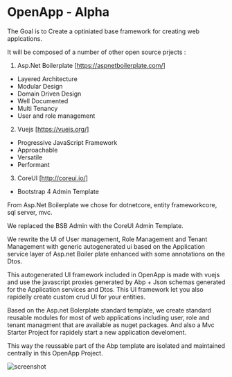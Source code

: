 # OpenApp  - Alpha

The Goal is to Create a optiniated base framework for creating web applcations. 

It will be composed of a number of other open source prjects :

1. Asp.Net Boilerplate [https://aspnetboilerplate.com/]
* Layered Architecture
* Modular Design
* Domain Driven Design
* Well Documented
* Multi Tenancy
* User and role management

2. Vuejs [https://vuejs.org/]
* Progressive JavaScript Framework
* Approachable
* Versatile
* Performant

3. CoreUI [http://coreui.io/]
* Bootstrap 4 Admin Template

From Asp.Net Boilerplate we chose for dotnetcore, entity frameworkcore, sql server, mvc.

We replaced the BSB Admin with the CoreUI Admin Template.

We rewrite the UI of User management, Role Management and Tenant Management with generic autogenerated ui based on the Application service layer of Asp.net Boiler plate enhanced with some annotations on the Dtos.

This autogenerated UI framework included in OpenApp is made with vuejs and use the javascript proxies generated by Abp + Json schemas generated for the Application services and Dtos. This UI framework let you also rapidelly create custom crud UI for your entities.

Based on the Asp.net Bolerplate standard template, we create standard reusable modules for most of web applications including user, role and tenant managment that are available as nuget packages. And also a Mvc Starter Project for rapidely start a new application develoment.

This way the reussable part of the Abp template are isolated and maintained centrally in this OpenApp Project.

![screenshot](https://raw.githubusercontent.com/sachatrauwaen/OpenApp/develop/screenshot-openapp.JPG)

